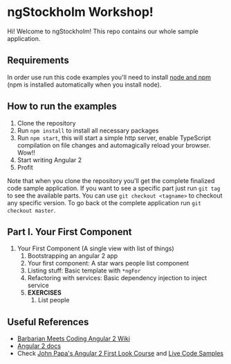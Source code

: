 # ngStockholm Workshop!

Hi! Welcome to ngStockholm! This repo contains our whole sample application.

## Requirements

In order use run this code examples you'll need to install [node and npm](https://nodejs.org/en/download/) (npm is installed automatically when you install node).

## How to run the examples

1. Clone the repository
2. Run `npm install` to install all necessary packages
3. Run `npm start`, this will start a simple http server, enable TypeScript compilation on file changes and automagically reload your browser. Wow!!
4. Start writing Angular 2
5. Profit

Note that when you clone the repository you'll get the complete finalized code sample application. If you want to see a specific part just run `git tag` to see the available parts. You can use `git checkout <tagname>` to checkout any specific version. To go back ot the complete application run `git checkout master`.

## Part I. Your First Component

1. Your First Component (A single view with list of things)
    1. Bootstrapping an angular 2 app
    1. Your first component: A star wars people list component
    1. Listing stuff: Basic template with `*ngFor`
    1. Refactoring with services: Basic dependency injection to inject service
    1. **EXERCISES**
        1. List people


## Useful References

* [Barbarian Meets Coding Angular 2 Wiki](http://www.barbarianmeetscoding.com/wiki/angular-2/)
* [Angular 2 docs](https://angular.io/)
* Check [John Papa's Angular 2 First Look Course](https://app.pluralsight.com/library/courses/angular-2-first-look/table-of-contents) and [Live Code Samples](jpapa.me/a2firstlook)

